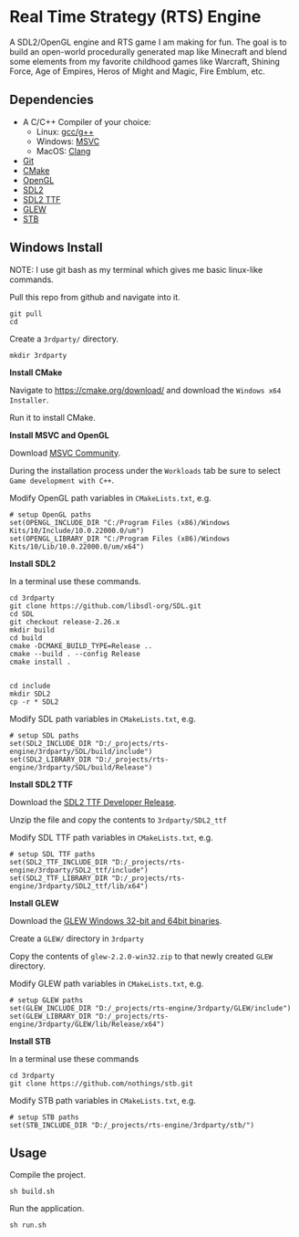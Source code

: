 # Real Time Strategy (RTS) Engine

A SDL2/OpenGL engine and RTS game I am making for fun.  The goal is to build an open-world procedurally generated map like Minecraft and blend some elements from my favorite childhood games like Warcraft, Shining Force, Age of Empires, Heros of Might and Magic, Fire Emblum, etc.

## Dependencies

- A C/C++ Compiler of your choice:
   - Linux: [gcc/g++](https://gcc.gnu.org/)
   - Windows: [MSVC](https://visualstudio.microsoft.com/vs/)
   - MacOS: [Clang](https://clang.llvm.org/)
- [Git](https://git-scm.com/)
- [CMake](https://cmake.org/)
- [OpenGL](https://www.opengl.org/)
- [SDL2](https://www.libsdl.org/)
- [SDL2 TTF](https://wiki.libsdl.org/SDL_ttf/FrontPage)
- [GLEW](https://glew.sourceforge.net/)
- [STB](https://github.com/nothings/stb)

## Windows Install

NOTE: I use git bash as my terminal which gives me basic linux-like commands.

Pull this repo from github and navigate into it.

```
git pull
cd
```

Create a `3rdparty/` directory.

```
mkdir 3rdparty
```

**Install CMake**

Navigate to <https://cmake.org/download/> and download the `Windows x64 Installer`.

Run it to install CMake.

**Install MSVC and OpenGL**

Download [MSVC Community](https://visualstudio.microsoft.com/vs/community/).

During the installation process under the `Workloads` tab be sure to select `Game development with C++`.

Modify OpenGL path variables in `CMakeLists.txt`, e.g.

```
# setup OpenGL paths
set(OPENGL_INCLUDE_DIR "C:/Program Files (x86)/Windows Kits/10/Include/10.0.22000.0/um")
set(OPENGL_LIBRARY_DIR "C:/Program Files (x86)/Windows Kits/10/Lib/10.0.22000.0/um/x64")
```

**Install SDL2**

In a terminal use these commands.

```
cd 3rdparty
git clone https://github.com/libsdl-org/SDL.git
cd SDL
git checkout release-2.26.x
mkdir build
cd build
cmake -DCMAKE_BUILD_TYPE=Release ..
cmake --build . --config Release
cmake install .


cd include
mkdir SDL2
cp -r * SDL2
```

Modify SDL path variables in `CMakeLists.txt`, e.g.

```
# setup SDL paths
set(SDL2_INCLUDE_DIR "D:/_projects/rts-engine/3rdparty/SDL/build/include")
set(SDL2_LIBRARY_DIR "D:/_projects/rts-engine/3rdparty/SDL/build/Release")
```

**Install SDL2 TTF**

Download the [SDL2 TTF Developer Release](https://github.com/libsdl-org/SDL_ttf/releases/tag/release-2.20.1).

Unzip the file and copy the contents to `3rdparty/SDL2_ttf`

Modify SDL TTF path variables in `CMakeLists.txt`, e.g.

```
# setup SDL TTF paths
set(SDL2_TTF_INCLUDE_DIR "D:/_projects/rts-engine/3rdparty/SDL2_ttf/include")
set(SDL2_TTF_LIBRARY_DIR "D:/_projects/rts-engine/3rdparty/SDL2_ttf/lib/x64")
```

**Install GLEW**

Download the [GLEW Windows 32-bit and 64bit binaries](https://sourceforge.net/projects/glew/files/glew/2.1.0/glew-2.1.0-win32.zip/download).

Create a `GLEW/` directory in `3rdparty`

Copy the contents of `glew-2.2.0-win32.zip` to that newly created `GLEW` directory.

Modify GLEW path variables in `CMakeLists.txt`, e.g.

```
# setup GLEW paths
set(GLEW_INCLUDE_DIR "D:/_projects/rts-engine/3rdparty/GLEW/include")
set(GLEW_LIBRARY_DIR "D:/_projects/rts-engine/3rdparty/GLEW/lib/Release/x64")
```

**Install STB**

In a terminal use these commands

```
cd 3rdparty
git clone https://github.com/nothings/stb.git
```

Modify STB path variables in `CMakeLists.txt`, e.g.

```
# setup STB paths
set(STB_INCLUDE_DIR "D:/_projects/rts-engine/3rdparty/stb/")
```

## Usage

Compile the project.

```
sh build.sh
```

Run the application.

```
sh run.sh
```